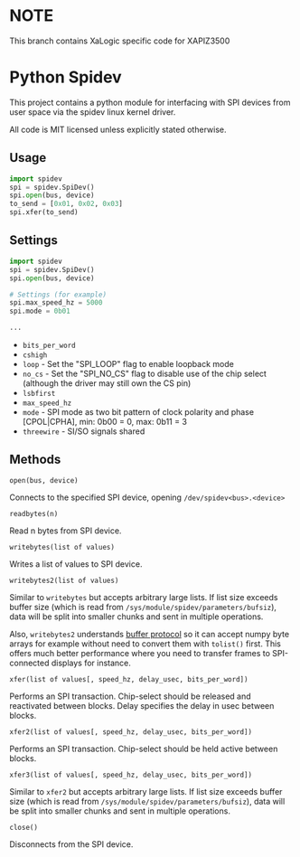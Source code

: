 NOTE
=============
This branch contains XaLogic specific code for XAPIZ3500

Python Spidev
=============

This project contains a python module for interfacing with SPI devices from user space via the spidev linux kernel driver.

All code is MIT licensed unless explicitly stated otherwise.

Usage
-----

```python
import spidev
spi = spidev.SpiDev()
spi.open(bus, device)
to_send = [0x01, 0x02, 0x03]
spi.xfer(to_send)
```
Settings
--------

```python
import spidev
spi = spidev.SpiDev()
spi.open(bus, device)

# Settings (for example)
spi.max_speed_hz = 5000
spi.mode = 0b01

...
```

* `bits_per_word`
* `cshigh`
* `loop` - Set the "SPI_LOOP" flag to enable loopback mode
* `no_cs` - Set the "SPI_NO_CS" flag to disable use of the chip select (although the driver may still own the CS pin)
* `lsbfirst`
* `max_speed_hz`
* `mode` - SPI mode as two bit pattern of clock polarity and phase [CPOL|CPHA], min: 0b00 = 0, max: 0b11 = 3
* `threewire` - SI/SO signals shared

Methods
-------

    open(bus, device)

Connects to the specified SPI device, opening `/dev/spidev<bus>.<device>`

    readbytes(n)

Read n bytes from SPI device.

    writebytes(list of values)

Writes a list of values to SPI device.

    writebytes2(list of values)

Similar to `writebytes` but accepts arbitrary large lists.
If list size exceeds buffer size (which is read from `/sys/module/spidev/parameters/bufsiz`),
data will be split into smaller chunks and sent in multiple operations.

Also, `writebytes2` understands [buffer protocol](https://docs.python.org/3/c-api/buffer.html)
so it can accept numpy byte arrays for example without need to convert them with `tolist()` first.
This offers much better performance where you need to transfer frames to SPI-connected displays for instance.

    xfer(list of values[, speed_hz, delay_usec, bits_per_word])

Performs an SPI transaction. Chip-select should be released and reactivated between blocks.
Delay specifies the delay in usec between blocks.

    xfer2(list of values[, speed_hz, delay_usec, bits_per_word])

Performs an SPI transaction. Chip-select should be held active between blocks.

    xfer3(list of values[, speed_hz, delay_usec, bits_per_word])

Similar to `xfer2` but accepts arbitrary large lists.
If list size exceeds buffer size (which is read from `/sys/module/spidev/parameters/bufsiz`),
data will be split into smaller chunks and sent in multiple operations.

    close()

Disconnects from the SPI device.
